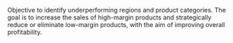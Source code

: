 Objective 
to identify underperforming regions and product categories. The goal is to increase the sales of high-margin products and strategically reduce or eliminate low-margin products, with the aim of improving overall profitability.
